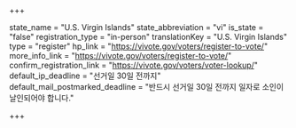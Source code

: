+++

state_name = "U.S. Virgin Islands"
state_abbreviation = "vi"
is_state = "false"
registration_type = "in-person"
translationKey = "U.S. Virgin Islands"
type = "register"
hp_link = "https://vivote.gov/voters/register-to-vote/"
more_info_link = "https://vivote.gov/voters/register-to-vote/"
confirm_registration_link = "https://vivote.gov/voters/voter-lookup/"
default_ip_deadline = "선거일 30일 전까지"
default_mail_postmarked_deadline = "반드시 선거일 30일 전까지 일자로 소인이 날인되어야 합니다."

+++